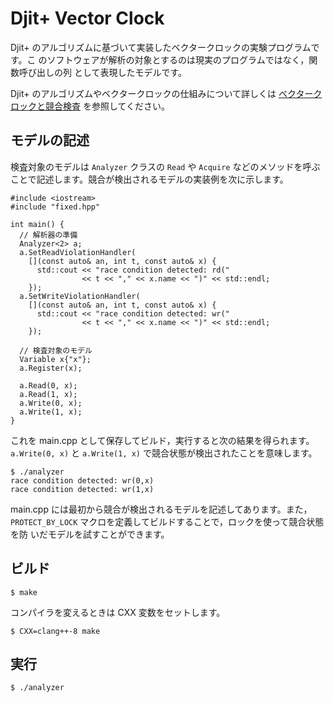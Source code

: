 # Djit+ Vector Clock

Djit+ のアルゴリズムに基づいて実装したベクタークロックの実験プログラムです。こ
のソフトウェアが解析の対象とするのは現実のプログラムではなく，関数呼び出しの列
として表現したモデルです。

Djit+ のアルゴリズムやベクタークロックの仕組みについて詳しくは
[ベクタークロックと競合検査](https://uchan.hateblo.jp/entry/2020/05/12/185631)
を参照してください。

## モデルの記述

検査対象のモデルは `Analyzer` クラスの `Read` や `Acquire` などのメソッドを呼ぶ
ことで記述します。競合が検出されるモデルの実装例を次に示します。

    #include <iostream>
    #include "fixed.hpp"

    int main() {
      // 解析器の準備
      Analyzer<2> a;
      a.SetReadViolationHandler(
        [](const auto& an, int t, const auto& x) {
          std::cout << "race condition detected: rd("
                    << t << "," << x.name << ")" << std::endl;
        });
      a.SetWriteViolationHandler(
        [](const auto& an, int t, const auto& x) {
          std::cout << "race condition detected: wr("
                    << t << "," << x.name << ")" << std::endl;
        });

      // 検査対象のモデル
      Variable x{"x"};
      a.Register(x);

      a.Read(0, x);
      a.Read(1, x);
      a.Write(0, x);
      a.Write(1, x);
    }

これを main.cpp として保存してビルド，実行すると次の結果を得られます。
`a.Write(0, x)` と `a.Write(1, x)` で競合状態が検出されたことを意味します。

    $ ./analyzer
    race condition detected: wr(0,x)
    race condition detected: wr(1,x)

main.cpp には最初から競合が検出されるモデルを記述してあります。また，
`PROTECT_BY_LOCK` マクロを定義してビルドすることで，ロックを使って競合状態を防
いだモデルを試すことができます。

## ビルド

    $ make

コンパイラを変えるときは CXX 変数をセットします。

    $ CXX=clang++-8 make

## 実行

    $ ./analyzer
